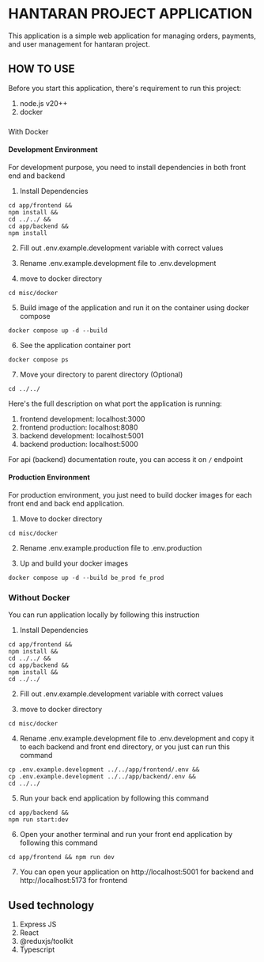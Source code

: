 # HANTARAN PROJECT APPLICATION

This application is a simple web application for managing orders, payments, and user management for hantaran project.

## HOW TO USE

Before you start this application, there's requirement to run this project:

1. node.js v20++
2. docker

###

With Docker

#### Development Environment

For development purpose, you need to install dependencies in both front end and backend

1. Install Dependencies

```
cd app/frontend &&
npm install &&
cd ../../ &&
cd app/backend &&
npm install
```

2. Fill out .env.example.development variable with correct values

3. Rename .env.example.development file to .env.development

4. move to docker directory

```
cd misc/docker
```

5. Build image of the application and run it on the container using docker compose

```
docker compose up -d --build
```

6. See the application container port

```
docker compose ps
```

7. Move your directory to parent directory (Optional)

```
cd ../../
```

Here's the full description on what port the application is running:

1. frontend development: localhost:3000
2. frontend production: localhost:8080
3. backend development: localhost:5001
4. backend production: localhost:5000

For api (backend) documentation route, you can access it on `/` endpoint

#### Production Environment

For production environment, you just need to build docker images for each front end and back end application.

1. Move to docker directory

```
cd misc/docker
```

2. Rename .env.example.production file to .env.production

3. Up and build your docker images

```
docker compose up -d --build be_prod fe_prod
```

### Without Docker

You can run application locally by following this instruction

1. Install Dependencies

```
cd app/frontend &&
npm install &&
cd ../../ &&
cd app/backend &&
npm install &&
cd ../../
```

2. Fill out .env.example.development variable with correct values

3. move to docker directory

```
cd misc/docker
```

4. Rename .env.example.development file to .env.development and copy it to each backend and front end directory, or you just can run this command

```
cp .env.example.development ../../app/frontend/.env &&
cp .env.example.development ../../app/backend/.env &&
cd ../../
```

5. Run your back end application by following this command

```
cd app/backend &&
npm run start:dev
```

6. Open your another terminal and run your front end application by following this command

```
cd app/frontend && npm run dev
```

7. You can open your application on http://localhost:5001 for backend and http://localhost:5173 for frontend

## Used technology

1. Express JS
2. React
3. @reduxjs/toolkit
4. Typescript
